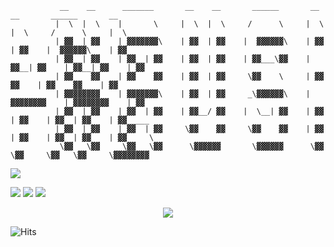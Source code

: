 ```
           __    __      _______       __    __       ______       __    __       ______       __            
          |  \  |  \    |       \     |  \  |  \     /      \     |  \  |  \     /      \     |  \           
          | ▓▓  | ▓▓    | ▓▓▓▓▓▓▓\    | ▓▓  | ▓▓    |  ▓▓▓▓▓▓\    | ▓▓  | ▓▓    |  ▓▓▓▓▓▓\    | ▓▓           
          | ▓▓__| ▓▓    | ▓▓__| ▓▓    | ▓▓  | ▓▓    | ▓▓___\▓▓    | ▓▓__| ▓▓    | ▓▓__| ▓▓    | ▓▓           
          | ▓▓    ▓▓    | ▓▓    ▓▓    | ▓▓  | ▓▓     \▓▓    \     | ▓▓    ▓▓    | ▓▓    ▓▓    | ▓▓           
          | ▓▓▓▓▓▓▓▓    | ▓▓▓▓▓▓▓\    | ▓▓  | ▓▓     _\▓▓▓▓▓▓\    | ▓▓▓▓▓▓▓▓    | ▓▓▓▓▓▓▓▓    | ▓▓           
          | ▓▓  | ▓▓    | ▓▓  | ▓▓    | ▓▓__/ ▓▓    |  \__| ▓▓    | ▓▓  | ▓▓    | ▓▓  | ▓▓    | ▓▓_____      
          | ▓▓  | ▓▓    | ▓▓  | ▓▓     \▓▓    ▓▓     \▓▓    ▓▓    | ▓▓  | ▓▓    | ▓▓  | ▓▓    | ▓▓     \     
           \▓▓   \▓▓     \▓▓   \▓▓      \▓▓▓▓▓▓       \▓▓▓▓▓▓      \▓▓   \▓▓     \▓▓   \▓▓     \▓▓▓▓▓▓▓▓     
```

<a href="https://www.linkedin.com/in/hrushal-nikhare-59255223b/"><img src="https://img.shields.io/badge/linkedin-%230077B5.svg?style=for-the-badge&logo=linkedin"/></a>

<img src="https://github-readme-streak-stats.herokuapp.com/?user=Hrushal-Nikhare&theme=tokyonight"/>
<img src="https://github-readme-stats.vercel.app/api/top-langs?username=Hrushal-Nikhare&theme=tokyonight"/>
<img src="https://github-readme-stats.vercel.app/api?username=Hrushal-Nikhare&show_icons=true&theme=tokyonight"/>
<ul>
</ul>
<p align="center">
  <a href="https://skillicons.dev">
    <img src="https://skillicons.dev/icons?i=git,py,discord,bots,html,css,js,vscode,flask,vercel" />
  </a>
</p>
<img alt="Hits" src="https://hits.sh/github.com/Hrushal-Nikhare.svg?style=for-the-badge&label=Visitors&color=002233&labelColor=0066FF&logo=abstract"/>

